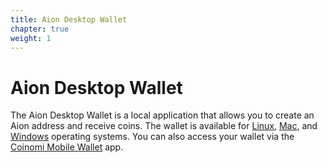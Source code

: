 ```yaml
---
title: Aion Desktop Wallet
chapter: true
weight: 1
---
```


# Aion Desktop Wallet

The Aion Desktop Wallet is a local application that allows you to create an Aion address and receive coins. The wallet is available for [Linux](install-the-aion-desktop-wallet/#section-linux), [Mac](install-the-aion-desktop-wallet/#section-mac), and [Windows](install-the-aion-desktop-wallet/#section-windows) operating systems. You can also access your wallet via the [Coinomi Mobile Wallet](https://www.coinomi.com/) app.